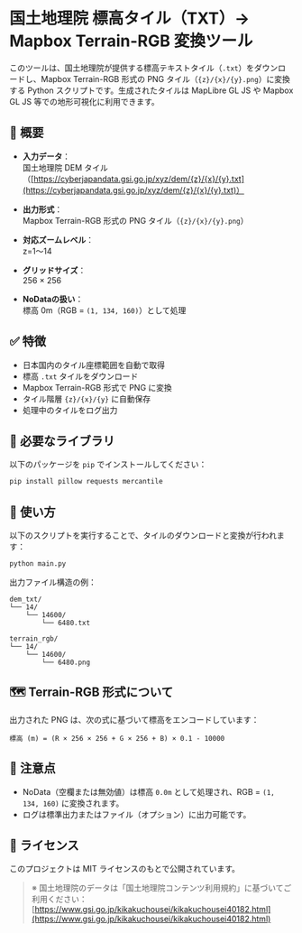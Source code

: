 # 国土地理院 標高タイル（TXT）→ Mapbox Terrain-RGB 変換ツール

このツールは、国土地理院が提供する標高テキストタイル（`.txt`）をダウンロードし、Mapbox Terrain-RGB 形式の PNG タイル（`{z}/{x}/{y}.png`）に変換する Python スクリプトです。生成されたタイルは MapLibre GL JS や Mapbox GL JS 等での地形可視化に利用できます。

## 📌 概要

- **入力データ**：  
  国土地理院 DEM タイル（[https://cyberjapandata.gsi.go.jp/xyz/dem/{z}/{x}/{y}.txt](https://cyberjapandata.gsi.go.jp/xyz/dem/{z}/{x}/{y}.txt)）

- **出力形式**：  
  Mapbox Terrain-RGB 形式の PNG タイル（`{z}/{x}/{y}.png`）

- **対応ズームレベル**：  
  z=1〜14

- **グリッドサイズ**：  
  256 × 256

- **NoDataの扱い**：  
  標高 0m（RGB = `(1, 134, 160)`）として処理

## ✅ 特徴

- 日本国内のタイル座標範囲を自動で取得
- 標高 `.txt` タイルをダウンロード
- Mapbox Terrain-RGB 形式で PNG に変換
- タイル階層 `{z}/{x}/{y}` に自動保存
- 処理中のタイルをログ出力

## 🧰 必要なライブラリ

以下のパッケージを `pip` でインストールしてください：

```bash
pip install pillow requests mercantile
````

## 🚀 使い方

以下のスクリプトを実行することで、タイルのダウンロードと変換が行われます：

```bash
python main.py
```

出力ファイル構造の例：

```
dem_txt/
└── 14/
    └── 14600/
        └── 6480.txt

terrain_rgb/
└── 14/
    └── 14600/
        └── 6480.png
```

## 🗺️ Terrain-RGB 形式について

出力された PNG は、次の式に基づいて標高をエンコードしています：

```
標高 (m) = (R × 256 × 256 + G × 256 + B) × 0.1 - 10000
```

## 📝 注意点

* NoData（空欄または無効値）は標高 `0.0m` として処理され、RGB = `(1, 134, 160)` に変換されます。
* ログは標準出力またはファイル（オプション）に出力可能です。

## 📄 ライセンス

このプロジェクトは MIT ライセンスのもとで公開されています。

> ※ 国土地理院のデータは「国土地理院コンテンツ利用規約」に基づいてご利用ください：
> [https://www.gsi.go.jp/kikakuchousei/kikakuchousei40182.html](https://www.gsi.go.jp/kikakuchousei/kikakuchousei40182.html)
